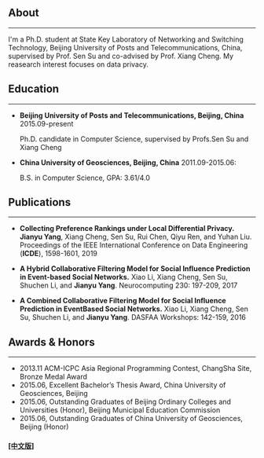 ## About
---

I'm a Ph.D. student at State Key Laboratory of Networking and Switching Technology, Beijing University of Posts and Telecommunications, China, supervised by Prof. Sen Su and co-advised by Prof. Xiang Cheng. My reasearch interest focuses on data privacy.



## Education

---


* **Beijing University of Posts and Telecommunications, Beijing, China**             2015.09-present

  Ph.D. candidate in Computer Science, supervised by Profs.Sen Su and Xiang Cheng 

* **China University of Geosciences, Beijing, China**                                2011.09-2015.06: 

  B.S. in Computer Science, GPA: 3.61/4.0



## Publications

---
* **Collecting Preference Rankings under Local Differential Privacy.** 
  **Jianyu Yang**, Xiang Cheng, Sen Su, Rui Chen, Qiyu Ren, and Yuhan Liu.
  Proceedings of the IEEE International Conference on Data Engineering (**ICDE**), 1598-1601, 2019
  
* **A Hybrid Collaborative Filtering Model for Social Influence Prediction in Event-based Social Networks.** 
  Xiao Li, Xiang Cheng, Sen Su, Shuchen Li, and **Jianyu Yang**.
  Neurocomputing 230: 197-209, 2017
  
* **A Combined Collaborative Filtering Model for Social Influence Prediction in EventBased Social Networks.** 
  Xiao Li, Xiang Cheng, Sen Su, Shuchen Li, and **Jianyu Yang**.
  DASFAA Workshops: 142-159, 2016


## Awards & Honors
------

- 2013.11  ACM-ICPC Asia Regional Programming Contest, ChangSha Site, Bronze Medal Award
- 2015.06, Excellent Bachelor’s Thesis Award, China University of Geosciences, Beijing
- 2015.06, Outstanding Graduates of Beijing Ordinary Colleges and Universities (Honor), Beijing Municipal Education Commission
- 2015.06, Outstanding Graduates of China University of Geosciences, Beijing (Honor)




#### [[中文版]](./index_cn.html)

